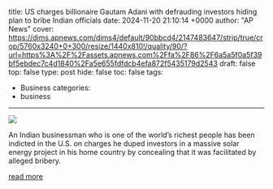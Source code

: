 title: US charges billionaire Gautam Adani with defrauding investors hiding plan to bribe Indian officials
date: 2024-11-20 21:10:14 +0000
author: "AP News"
cover: https://dims.apnews.com/dims4/default/90bbcd4/2147483647/strip/true/crop/5760x3240+0+300/resize/1440x810!/quality/90/?url=https%3A%2F%2Fassets.apnews.com%2Ffa%2F86%2F6a5a5f0a5f39bf5ebdec7c4d1840%2Fa5e655fdfdcb4efa872f5435179d2543
draft: false
top: false
type: post
hide: false
toc: false
tags:
  - Business
categories:
  - business
---

![](https://dims.apnews.com/dims4/default/90bbcd4/2147483647/strip/true/crop/5760x3240+0+300/resize/1440x810!/quality/90/?url=https%3A%2F%2Fassets.apnews.com%2Ffa%2F86%2F6a5a5f0a5f39bf5ebdec7c4d1840%2Fa5e655fdfdcb4efa872f5435179d2543)

An Indian businessman who is one of the world’s richest people has been indicted in the U.S. on charges he duped investors in a massive solar energy project in his home country by concealing that it was facilitated by alleged bribery.

[read more](https://apnews.com/article/gautam-adani-india-solar-energy-securities-fraud-bribery-9f4c7ff20e7a47ae560c2ad72f4dda44)
